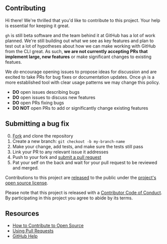 ## Contributing

[fork]: https://github.com/cli/cli/fork
[pr]: https://github.com/cli/cli/compare
[code-of-conduct]: CODE_OF_CONDUCT.md

Hi there! We're thrilled that you'd like to contribute to this project. Your help is essential for keeping it great.

`gh` is still beta software and the team behind it at GitHub has a lot of work planned. We're still
building out what we see as key features and plan to test out a lot of hypotheses about how we can
make working with GitHub from the CLI great. As such, **we are not currently accepting PRs that implement
large, new features** or make significant changes to existing featues.

We _do_ encourage opening issues to propose ideas for discussion and are excited to take PRs for bug
fixes or documentation updates. Once `gh` is a more established tool with clear usage patterns we
may change this policy.

* **DO** open issues describing bugs
* **DO** open issues to discuss new features
* **DO** open PRs fixing bugs
* **DO NOT** open PRs to add or significantly change existing features

## Submitting a bug fix

0. [Fork][fork] and clone the repository
0. Create a new branch: `git checkout -b my-branch-name`
0. Make your change, add tests, and make sure the tests still pass
0. Link your PR to any relevant issue it addresses
0. Push to your fork and [submit a pull request][pr]
0. Pat your self on the back and wait for your pull request to be reviewed and merged.

Contributions to this project are [released](https://help.github.com/articles/github-terms-of-service/#6-contributions-under-repository-license) to the public under the [project's open source license](LICENSE.md).

Please note that this project is released with a [Contributor Code of Conduct][code-of-conduct]. By participating in this project you agree to abide by its terms.

## Resources

- [How to Contribute to Open Source](https://opensource.guide/how-to-contribute/)
- [Using Pull Requests](https://help.github.com/articles/about-pull-requests/)
- [GitHub Help](https://help.github.com)
